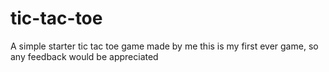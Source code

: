 # tic-tac-toe
A simple starter tic tac toe game made by me
this is my first ever game, so any feedback would be appreciated

